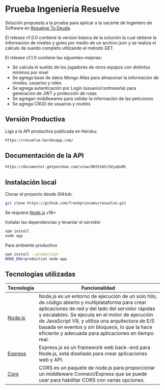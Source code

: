# Prueba Ingeniería Resuelve

Solución propuesta a la prueba para aplicar a la vacante de Ingeniero de Software en [Resuelve Tu Deuda](https://resuelvetudeuda.com/).

El release v1.0.0 contiene la version básica de la solución la cual obtiene la información de niveles y goles por medio de un archivo json y se realiza el cálculo de sueldo completo utilizando el método GET.

El release v1.1.0 contiene las siguentes mejoras:

- Se calcula el sueldo de los jugadores de otros equipos con distintos mínimos por nivel
- Se agrega base de datos Mongo Atlas para almacenar la información de niveles, usuarios y roles
- Se agrega autenticación por Login (usuario/contraseña) para generación de JWT y protección de rutas
- Se agregan middlewares para validar la información de las peticiones
- Se agrega CRUD de usuarios y niveles

##  Versión Productiva

Liga a la API productiva publicada en Heroku:

```sh 
https://resuelve.herokuapp.com/
```

##  Documentación de la API

```sh 
https://documenter.getpostman.com/view/8655165/UVyuQuM2
```

## Instalación local

Clonar el proyecto desde GitHub:

```sh 
git clone https://github.com/freshprincemx/resuelve.git
```

Se requiere [Node.js](https://nodejs.org/) v16+

Instalar las dependencias y levantar el servidor

```sh
npm install
node app
```

Para ambiente productivo

```sh
npm install --production
NODE_ENV=production node app
```

## Tecnologías utilizadas  

| Tecnología | Funcionalidad |
| ------ | ------ |
| [Node.js](https://nodejs.org/) | Node.js es un entorno de ejecución de un solo hilo, de código abierto y multiplataforma para crear aplicaciones de red y del lado del servidor rápidas y escalables. Se ejecuta en el motor de ejecución de JavaScript V8, y utiliza una arquitectura de E/S basada en eventos y sin bloqueos, lo que la hace eficiente y adecuada para aplicaciones en tiempo real.|
| [Express](https://expressjs.com/es/) | Express.js es un framework web back-end para Node.js, está diseñado para crear aplicaciones web y API. |
| [Cors](https://expressjs.com/en/resources/middleware/cors.html) | CORS es un paquete de node.js para proporcionar un middleware Connect/Express que se puede usar para habilitar CORS con varias opciones. |

